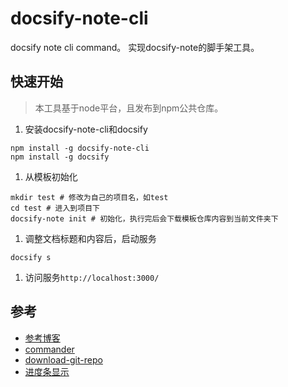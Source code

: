 # docsify-note-cli
docsify note cli command。
实现docsify-note的脚手架工具。

## 快速开始
> 本工具基于node平台，且发布到npm公共仓库。
1. 安装docsify-note-cli和docsify
``` shell
npm install -g docsify-note-cli
npm install -g docsify
```
1. 从模板初始化
``` shell
mkdir test # 修改为自己的项目名，如test
cd test # 进入到项目下
docsify-note init # 初始化，执行完后会下载模板仓库内容到当前文件夹下
```
1. 调整文档标题和内容后，启动服务
``` shell
docsify s
```
1. 访问服务`http://localhost:3000/`


## 参考
* [参考博客](https://juejin.cn/ponpst/7097186410880335886)
* [commander](https://github.com/tj/commander.js/blob/HEAD/Readme_zh-CN.md)
* [download-git-repo](https://gitlab.com/flippidippi/download-git-repo)
* [进度条显示](https://nodejs.org/dist/latest-v8.x/docs/api/util.html#util_util_promisify_original)